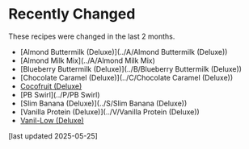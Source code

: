 # Recently Changed
These recipes were changed in the last 2 months.

 * [Almond Buttermilk (Deluxe)](../A/Almond Buttermilk (Deluxe))
 * [Almond Milk Mix](../A/Almond Milk Mix)
 * [Blueberry Buttermilk (Deluxe)](../B/Blueberry Buttermilk (Deluxe))
 * [Chocolate Caramel (Deluxe)](../C/Chocolate Caramel (Deluxe))
 * [Cocofruit (Deluxe)](../C/Cocofruit (Deluxe))
 * [PB Swirl](../P/PB Swirl)
 * [Slim Banana (Deluxe)](../S/Slim Banana (Deluxe))
 * [Vanilla Protein (Deluxe)](../V/Vanilla Protein (Deluxe))
 * [Vanil-Low (Deluxe)](../V/Vanil-Low (Deluxe))

[last updated 2025-05-25]

